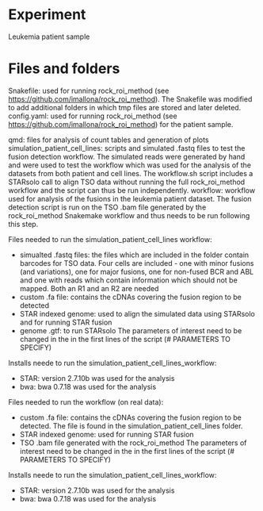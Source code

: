 # Experiment

Leukemia patient sample

# Files and folders

Snakefile: used for running rock_roi_method (see https://github.com/imallona/rock_roi_method). The Snakefile was modified to add additional folders in which tmp files are stored and later deleted. 
config.yaml: used for running rock_roi_method (see https://github.com/imallona/rock_roi_method) for the patient sample. 

qmd: files for analysis of count tables and generation of plots
simulation_patient_cell_lines: scripts and simulated .fastq files to test the fusion detection workflow. The simulated reads were generated by hand and were used to test the workflow which was used for the analysis of the datasets from both patient and cell lines. The workflow.sh script includes a STARsolo call to align TSO data without running the full rock_roi_method workflow and the script can thus be run independently. 
workflow: workflow used for analysis of the fusions in the leukemia patient dataset. The fusion detection script is run on the TSO .bam file generated by the rock_roi_method Snakemake workflow and thus needs to be run following this step. 

Files needed to run the simulation_patient_cell_lines workflow:
- simualted .fastq files: the files which are included in the folder contain barcodes for TSO data. Four cells are included - one with minor fusions (and variations), one for major fusions, one for non-fused BCR and ABL and one with reads which contain information which should not be mapped. Both an R1 and an R2 are needed
- custom .fa file: contains the cDNAs covering the fusion region to be detected 
- STAR indexed genome: used to align the simulated data using STARsolo and for running STAR fusion
- genome .gtf: to run STARsolo 
The parameters of interest need to be changed in the in the first lines of the script (# PARAMETERS TO SPECIFY)

Installs neede to run the simulation_patient_cell_lines_workflow:
- STAR: version 2.7.10b was used for the analysis
- bwa: bwa 0.7.18 was used for the analysis

Files needed to run the workflow (on real data): 
- custom .fa file: contains the cDNAs covering the fusion region to be detected. The file is found in the simulation_patient_cell_lines folder. 
- STAR indexed genome: used for running STAR fusion
- TSO .bam file generated with the rock_roi_method
The parameters of interest need to be changed in the in the first lines of the script (# PARAMETERS TO SPECIFY)

Installs neede to run the simulation_patient_cell_lines_workflow:
- STAR: version 2.7.10b was used for the analysis
- bwa: bwa 0.7.18 was used for the analysis



